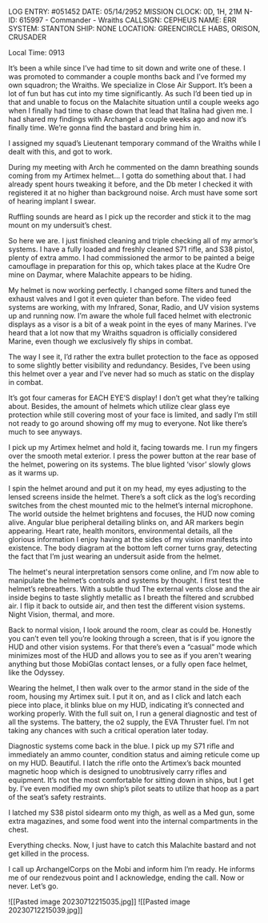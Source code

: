 LOG ENTRY: #051452
DATE: 05/14/2952
MISSION CLOCK: 0D, 1H, 21M
N-ID: 615997 - Commander - Wraiths
CALLSIGN: CEPHEUS
NAME: ERR
SYSTEM: STANTON
SHIP: NONE
LOCATION: GREENCIRCLE HABS, ORISON, CRUSADER

  

Local Time: 0913

It’s been a while since I’ve had time to sit down and write one of these. I was promoted to commander a couple months back and I’ve formed my own squadron; the Wraiths. We specialize in Close Air Support. It’s been a lot of fun but has cut into my time significantly. As such I’d been tied up in that and unable to focus on the Malachite situation until a couple weeks ago when I finally had time to chase down that lead that Italina had given me. I had shared my findings with Archangel a couple weeks ago and now it’s finally time. We’re gonna find the bastard and bring him in.

  

I assigned my squad’s Lieutenant temporary command of the Wraiths while I dealt with this, and got to work.

  

During my meeting with Arch he commented on the damn breathing sounds coming from my Artimex helmet… I gotta do something about that. I had already spent hours tweaking it before, and the Db meter I checked it with registered it at no higher than background noise. Arch must have some sort of hearing implant I swear.

  

Ruffling sounds are heard as I pick up the recorder and stick it to the mag mount on my undersuit’s chest.

  

So here we are. I just finished cleaning and triple checking all of my armor’s systems. I have a fully loaded and freshly cleaned S71 rifle, and S38 pistol, plenty of extra ammo. I had commissioned the armor to be painted a beige camouflage in preparation for this op, which takes place at the Kudre Ore mine on Daymar, where Malachite appears to be hiding.

My helmet is now working perfectly. I changed some filters and tuned the exhaust valves and I got it even quieter than before. The video feed systems are working, with my Infrared, Sonar, Radio, and UV vision systems up and running now. I’m aware the whole full faced helmet with electronic displays as a visor is a bit of a weak point in the eyes of many Marines. I’ve heard that a lot now that my Wraiths squadron is officially considered Marine, even though we exclusively fly ships in combat.

  

The way I see it, I’d rather the extra bullet protection to the face as opposed to some slightly better visibility and redundancy. Besides, I’ve been using this helmet over a year and I’ve never had so much as static on the display in combat.

It’s got four cameras for EACH EYE’S display! I don’t get what they’re talking about. Besides, the amount of helmets which utilize clear glass eye protection while still covering most of your face is limited, and sadly I’m still not ready to go around showing off my mug to everyone. Not like there’s much to see anyways.

I pick up my Artimex helmet and hold it, facing towards me. I run my fingers over the smooth metal exterior. I press the power button at the rear base of the helmet, powering on its systems. The blue lighted ‘visor’ slowly glows as it warms up.

  

I spin the helmet around and put it on my head, my eyes adjusting to the lensed screens inside the helmet. There’s a soft click as the log’s recording switches from the chest mounted mic to the helmet’s internal microphone. The world outside the helmet brightens and focuses, the HUD now coming alive. Angular blue peripheral detailing blinks on, and AR markers begin appearing. Heart rate, health monitors, environmental details, all the glorious information I enjoy having at the sides of my vision manifests into existence. The body diagram at the bottom left corner turns gray, detecting the fact that I’m just wearing an undersuit aside from the helmet.

  

The helmet's neural interpretation sensors come online, and I’m now able to manipulate the helmet’s controls and systems by thought. I first test the helmet’s rebreathers. With a subtle thud The external vents close and the air inside begins to taste slightly metallic as I breath the filtered and scrubbed air. I flip it back to outside air, and then test the different vision systems. Night Vision, thermal, and more.

  

Back to normal vision, I look around the room, clear as could be. Honestly you can’t even tell you’re looking through a screen, that is if you ignore the HUD and other vision systems. For that there’s even a “casual” mode which minimizes most of the HUD and allows you to see as if you aren't wearing anything but those MobiGlas contact lenses, or a fully open face helmet, like the Odyssey.

  

Wearing the helmet, I then walk over to the armor stand in the side of the room, housing my Artimex suit. I put it on, and as I click and latch each piece into place, it blinks blue on my HUD, indicating it’s connected and working properly. With the full suit on, I run a general diagnostic and test of all the systems. The battery, the o2 supply, the EVA Thruster fuel. I’m not taking any chances with such a critical operation later today.

  

Diagnostic systems come back in the blue. I pick up my S71 rifle and immediately an ammo counter, condition status and aiming reticule come up on my HUD. Beautiful. I latch the rifle onto the Artimex’s back mounted magnetic hoop which is designed to unobtrusively carry rifles and equipment. It’s not the most comfortable for sitting down in ships, but I get by. I’ve even modified my own ship’s pilot seats to utilize that hoop as a part of the seat’s safety restraints.

  

I latched my S38 pistol sidearm onto my thigh, as well as a Med gun, some extra magazines, and some food went into the internal compartments in the chest.

  

Everything checks. Now, I just have to catch this Malachite bastard and not get killed in the process.

  

I call up ArchangelCorps on the Mobi and inform him I’m ready. He informs me of our rendezvous point and I acknowledge, ending the call. Now or never. Let’s go.

![[Pasted image 20230712215035.jpg]]
![[Pasted image 20230712215039.jpg]]